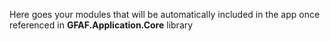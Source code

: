 Here goes your modules that will be automatically included in the app once referenced in **GFAF.Application.Core** library